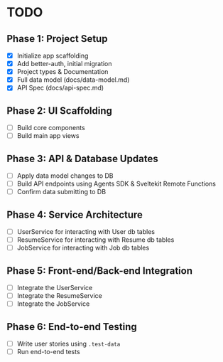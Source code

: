 # TODO

## Phase 1: Project Setup
- [x] Initialize app scaffolding
- [x] Add better-auth, initial migration
- [x] Project types & Documentation
- [x] Full data model (docs/data-model.md)
- [x] API Spec (docs/api-spec.md)

## Phase 2: UI Scaffolding
- [ ] Build core components
- [ ] Build main app views

## Phase 3: API & Database Updates
- [ ] Apply data model changes to DB
- [ ] Build API endpoints using Agents SDK & Sveltekit Remote Functions
- [ ] Confirm data submitting to DB

## Phase 4: Service Architecture
- [ ] UserService for interacting with User db tables
- [ ] ResumeService for interacting with Resume db tables
- [ ] JobService for interacting with Job db tables

## Phase 5: Front-end/Back-end Integration
- [ ] Integrate the UserService
- [ ] Integrate the ResumeService
- [ ] Integrate the JobService

## Phase 6: End-to-end Testing
- [ ] Write user stories using `.test-data`
- [ ] Run end-to-end tests
